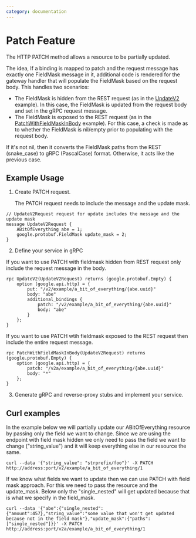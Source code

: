 ```yaml
---
category: documentation
---
```


# Patch Feature
The HTTP PATCH method allows a resource to be partially updated. 

The idea, If a binding is mapped to patch and the request message has exactly one FieldMask message in it, additional code is rendered for the gateway handler that will populate the FieldMask based on the request body.
This handles two scenarios: 
- The FieldMask is hidden from the REST request (as in the [UpdateV2](https://github.com/infotech-group/grpc-gateway/blob/master/examples/proto/examplepb/a_bit_of_everything.proto#L286) example). In this case, the FieldMask is updated from the request body and set in the gRPC request message.
- The FieldMask is exposed to the REST request (as in the [PatchWithFieldMaskInBody](https://github.com/infotech-group/grpc-gateway/blob/master/examples/proto/examplepb/a_bit_of_everything.proto#L295)  example). For this case, a check is made as to whether the FieldMask is nil/empty prior to populating with the request body. 

If it's not nil, then it converts the FieldMask paths from the REST (snake_case) to gRPC (PascalCase) format. Otherwise, it acts like the previous case.

## Example Usage
1. Create PATCH request. 

    The PATCH request needs to include the message and the update mask.
```golang 
// UpdateV2Request request for update includes the message and the update mask
message UpdateV2Request {
	ABitOfEverything abe = 1;
	google.protobuf.FieldMask update_mask = 2;
}
```
2. Define your service in gRPC

If you want to use PATCH with fieldmask hidden from REST request only include the request message in the body.

```golang
rpc UpdateV2(UpdateV2Request) returns (google.protobuf.Empty) {
	option (google.api.http) = {
		put: "/v2/example/a_bit_of_everything/{abe.uuid}"
		body: "abe"
		additional_bindings {
			patch: "/v2/example/a_bit_of_everything/{abe.uuid}"
			body: "abe"
		}
	};
}
```

If you want to use PATCH wtih fieldmask exposed to the REST request then include the entire request message.

```golang
rpc PatchWithFieldMaskInBody(UpdateV2Request) returns (google.protobuf.Empty) {
	option (google.api.http) = {
		patch: "/v2a/example/a_bit_of_everything/{abe.uuid}"
		body: "*"
    };
}
```

3. Generate gRPC and reverse-proxy stubs and implement your service.

## Curl examples

In the example below we will partially update our ABitOfEverything resource by passing only the field we want to change. Since we are using the endpoint with field mask hidden we only need to pass the field we want to change ("string_value") and it will keep everything else in our resource the same.
```
curl --data '{"string_value": "strprefix/foo"}' -X PATCH http://address:port/v2/example/a_bit_of_everything/1
```

If we know what fields we want to update then we can use PATCH with field mask approach. For this we need to pass the resource and the update_mask. Below only the "single_nested" will get updated because that is what we specify in the field_mask.
```
curl --data '{"abe":{"single_nested":{"amount":457},"string_value":"some value that won't get updated because not in the field mask"},"update_mask":{"paths":["single_nested"]}}' -X PATCH http://address:port/v2a/example/a_bit_of_everything/1
```